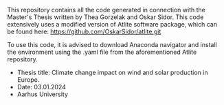 This repository contains all the code generated in connection with the Master's Thesis written by Thea Gorzelak and Oskar Sidor. 
This code extensively uses a modified version of Atlite software package, which can be found here: https://github.com/OskarSidor/atlite.git 

To use this code, it is advised to download Anaconda navigator and install the environment using the .yaml file from the aforementioned Atlite repository. 

- Thesis title: Climate change impact on wind and solar production in Europe.
- Date: 03.01.2024
- Aarhus University
